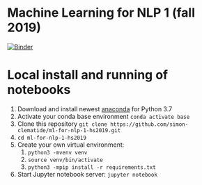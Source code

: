 # Machine Learning for NLP 1 (fall 2019)
[![Binder](http://mybinder.org/badge_logo.svg)](http://mybinder.org/v2/gh/simon-clematide/ml-for-nlp-1-hs2019/master)



# Local install and running of notebooks
1. Download and install newest [anaconda](https://www.anaconda.com/distribution/) for Python 3.7
2. Activate your conda base environment `conda activate base`
3. Clone this repository `git clone https://github.com/simon-clematide/ml-for-nlp-1-hs2019.git`
4. `cd ml-for-nlp-1-hs2019`
5. Create your own virtual environment:
	1. `python3 -mvenv venv`
	2. `source venv/bin/activate`
	3. `python3 -mpip install -r requirements.txt`
6. Start Jupyter notebook server: `jupyter notebook`


